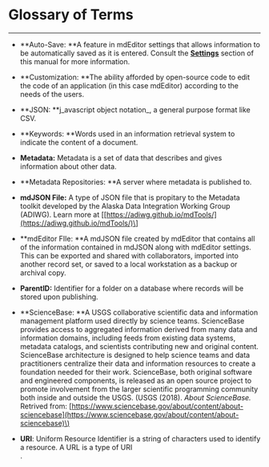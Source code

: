 # Glossary of Terms

---

* **Auto-Save: **A feature in mdEditor settings that allows information to be automatically saved as it is entered. Consult the [**Settings**](/settings.md) section of this manual for more information.

* **Customization: **The ability afforded by open-source code to edit the code of an application \(in this case mdEditor\) according to the needs of the users.

* **JSON: **j_avascript object notation_, a general purpose format like CSV.

* **Keywords: **Words used in an information retrieval system to indicate the content of a document.

* **Metadata:** Metadata is a set of data that describes and gives information about other data.

* **Metadata Repositories: **A server where metadata is published to.

* **mdJSON File:** A type of JSON file that is propitary to the Metadata toolkit developed by the Alaska Data Integration Working Group  \(ADIWG\). Learn more at \[[https://adiwg.github.io/mdTools/](https://adiwg.github.io/mdTools/)\]

* **mdEditor FIle: **A mdJSON file created by mdEditor that contains all of the information contained in mdJSON along with mdEditor settings. This can be exported and shared with collaborators,  imported into another record set, or saved to a local workstation as a backup or archival copy.

* **ParentID:** Identifier for a folder on a database where records will be stored upon publishing.

* **ScienceBase: **A USGS collaborative scientific data and information management platform used directly by science teams. ScienceBase provides access to aggregated information derived from many data and information domains, including feeds from existing data systems, metadata catalogs, and scientists contributing new and original content. ScienceBase architecture is designed to help science teams and data practitioners centralize their data and information resources to create a foundation needed for their work. ScienceBase, both original software and engineered components, is released as an open source project to promote involvement from the larger scientific programming community both inside and outside the USGS. \(USGS \(2018\). _About ScienceBase._ Retrived from: [https://www.sciencebase.gov/about/content/about-sciencebase](https://www.sciencebase.gov/about/content/about-sciencebase)\)

* **URI**:  Uniform Resource Identifier is a string of characters used to identify a resource. A URL is a type of URI  
  .



